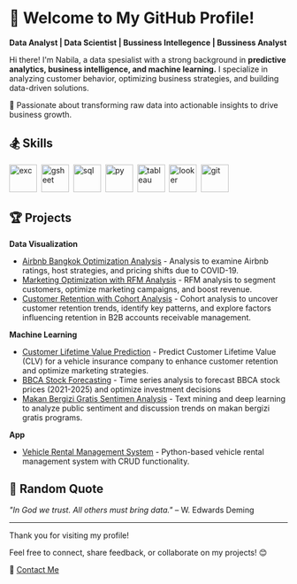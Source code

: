 # 👋 Welcome to My GitHub Profile!

**Data Analyst | Data Scientist | Bussiness Intellegence | Bussiness Analyst**

Hi there! I'm Nabila, a data spesialist with a strong background in **predictive analytics, business intelligence, and machine learning.** I specialize in analyzing customer behavior, optimizing business strategies, and building data-driven solutions.

🚀 Passionate about transforming raw data into actionable insights to drive business growth.


## 🏂 Skills
<img src="https://www.svgrepo.com/show/373590/excel2.svg" alt="exc" width="50"/>&nbsp;
<img src="https://trifacta-cms-assets.s3.us-west-2.amazonaws.com/3rd-party/logos/GoogleSheets_ConnectorLogo.png" alt="gsheet" width="50"/>&nbsp;
<img src="https://www.svgrepo.com/show/221326/mysql.svg" alt="sql" width="50"/>&nbsp;
<img src="https://www.svgrepo.com/show/374016/python.svg" alt="py" width="50"/>&nbsp;
<img src="https://www.svgrepo.com/show/354428/tableau-icon.svg" alt="tableau" width="50"/>&nbsp;
<img src="https://www.svgrepo.com/show/354011/looker.svg" alt="looker" width="50"/>&nbsp;
<img src="https://www.svgrepo.com/show/512317/github-142.svg" alt="git" width="50"/>&nbsp;

## 🏆 Projects
**Data Visualization**
- [Airbnb Bangkok Optimization Analysis](https://github.com/nabilalailinajma/Airbnb-Bangkok-COVID-Impact_Analysis) - Analysis to examine Airbnb ratings, host strategies, and pricing shifts due to COVID-19.
- [Marketing Optimization with RFM Analysis](https://github.com/nabilalailinajma/Marketing-Optimization-RFM_Analysis) - RFM analysis to segment customers, optimize marketing campaigns, and boost revenue.
- [Customer Retention with Cohort Analysis](https://github.com/nabilalailinajma/Customer-Retention-Cohort_Analysis) - Cohort analysis to uncover customer retention trends, identify key patterns, and explore factors influencing retention in B2B accounts receivable management.

**Machine Learning**
- [Customer Lifetime Value Prediction](https://github.com/nabilalailinajma/CLV_Prediction) - Predict Customer Lifetime Value (CLV) for a vehicle insurance company to enhance customer retention and optimize marketing strategies.
- [BBCA Stock Forecasting](https://github.com/nabilalailinajma/BBCA-Stock_Forecasting) - Time series analysis to forecast BBCA stock prices (2021-2025) and optimize investment decisions
- [Makan Bergizi Gratis Sentimen Analysis](https://github.com/nabilalailinajma/Sentiment-Analysis-Makan-Bergizi-Gratis_TextMining) - Text mining and deep learning to analyze public sentiment and discussion trends on makan bergizi gratis programs.

**App**
- [Vehicle Rental Management System](https://github.com/nabilalailinajma/Vehicle-Rental-App) - Python-based vehicle rental management system with CRUD functionality.

## 📖 Random Quote

_"In God we trust. All others must bring data."_ – W. Edwards Deming

---
Thank you for visiting my profile!

Feel free to connect, share feedback, or collaborate on my projects! 😊

📩 [Contact Me](mailto:nabilasworks@gmail.com)
